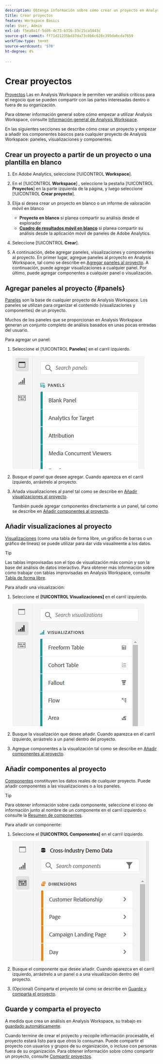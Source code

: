 ```yaml
---
description: Obtenga información sobre cómo crear un proyecto en Analysis Workspace
title: Crear proyectos
feature: Workspace Basics
role: User, Admin
exl-id: f5ea0a1f-5dd6-4c73-b316-33c15ca5443c
source-git-commit: ff71d21235bd37da73c0b6c628c395da6cda7659
workflow-type: tm+mt
source-wordcount: '578'
ht-degree: 4%

---
```


# Crear proyectos

[Proyectos](/help/analysis-workspace/build-workspace-project/freeform-overview.md) Las en Analysis Workspace le permiten ver análisis críticos para el negocio que se pueden compartir con las partes interesadas dentro o fuera de su organización.

Para obtener información general sobre cómo empezar a utilizar Analysis Workspace, consulte [Información general de Analysis Workspace](/help/analysis-workspace/home.md).

En las siguientes secciones se describe cómo crear un proyecto y empezar a añadir los componentes básicos para cualquier proyecto de Analysis Workspace: paneles, visualizaciones y componentes.

## Crear un proyecto a partir de un proyecto o una plantilla en blanco

1. En Adobe Analytics, seleccione [!UICONTROL **Workspace**].

1. En el [!UICONTROL **Workspace**] , seleccione la pestaña [!UICONTROL **Proyectos**] en la parte izquierda de la página, y luego seleccione [!UICONTROL **Crear proyecto**].

1. Elija si desea crear un proyecto en blanco o un informe de valoración móvil en blanco

   * **Proyecto en blanco** si planea compartir su análisis desde el explorador
   * [**Cuadro de resultados móvil en blanco**](/help/mobile-app/curator.md) si planea compartir su análisis desde la aplicación móvil de paneles de Adobe Analytics.

1. Seleccione [!UICONTROL **Crear**].

1. A continuación, debe agregar paneles, visualizaciones y componentes al proyecto. En primer lugar, agregue paneles al proyecto en Analysis Workspace, tal como se describe en [Agregar paneles al proyecto](#add-panels-to-the-project). A continuación, puede agregar visualizaciones a cualquier panel. Por último, puede agregar componentes a cualquier panel o visualización.

## Agregar paneles al proyecto {#panels}

[Paneles](/help/analysis-workspace/c-panels/panels.md) son la base de cualquier proyecto de Analysis Workspace. Los paneles se utilizan para organizar el contenido (visualizaciones y componentes) de un proyecto.

Muchos de los paneles que se proporcionan en Analysis Workspace generan un conjunto completo de análisis basados en unas pocas entradas del usuario.

Para agregar un panel:

1. Seleccione el [!UICONTROL **Paneles**] en el carril izquierdo.

   ![](assets/build-panels.png)

1. Busque el panel que desee agregar. Cuando aparezca en el carril izquierdo, arrástrelo al proyecto.

1. Añada visualizaciones al panel tal como se describe en [Añadir visualizaciones al proyecto](#add-visualizations-to-the-project).

   También puede agregar componentes directamente a un panel, tal como se describe en [Añadir componentes al proyecto](#add-components-to-the-project).

## Añadir visualizaciones al proyecto

[Visualizaciones](/help/analysis-workspace/visualizations/freeform-analysis-visualizations.md) (como una tabla de forma libre, un gráfico de barras o un gráfico de líneas) se puede utilizar para dar vida visualmente a los datos.

>[!TIP]
>
>Las tablas improvisadas son el tipo de visualización más común y son la base del análisis de datos interactivo. Para obtener más información sobre cómo trabajar con tablas improvisadas en Analysis Workspace, consulte [Tabla de forma libre](/help/analysis-workspace/visualizations/freeform-table/freeform-table.md).

Para añadir una visualización:

1. Seleccione el **[!UICONTROL Visualizaciones]** en el carril izquierdo.

   ![](assets/build-visualizations.png)

1. Busque la visualización que desee añadir. Cuando aparezca en el carril izquierdo, arrástrelo a un panel dentro del proyecto.

1. Agregue componentes a la visualización tal como se describe en [Añadir componentes al proyecto](#add-components-to-the-project).

## Añadir componentes al proyecto

[Componentes](/help/components/overview.md) constituyen los datos reales de cualquier proyecto. Puede añadir componentes a las visualizaciones o a los paneles.

>[!TIP]
>
>Para obtener información sobre cada componente, seleccione el icono de información junto al nombre de un componente en el carril izquierdo o consulte la [Resumen de componentes](/help/components/overview.md).

Para añadir un componente:

1. Seleccione el **[!UICONTROL Componentes]** en el carril izquierdo.

   ![](assets/build-components.png)

1. Busque el componente que desee añadir. Cuando aparezca en el carril izquierdo, arrástrelo a un panel o a una visualización dentro del proyecto.

1. (Opcional) Comparta el proyecto tal como se describe en [Guarde y comparta el proyecto](#save-and-share-the-project).

## Guarde y comparta el proyecto

A medida que crea un análisis en Analysis Workspace, su trabajo es [guardado automáticamente](/help/analysis-workspace/build-workspace-project/save-projects.md).

Cuando termine de crear el proyecto y recopile información procesable, el proyecto estará listo para que otros lo consuman. Puede compartir el proyecto con usuarios y grupos de su organización, o incluso con personas fuera de su organización. Para obtener información sobre cómo compartir un proyecto, consulte [Compartir proyectos](/help/analysis-workspace/curate-share/share-projects.md).
